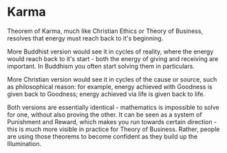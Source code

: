 # Karma

Theorem of Karma, much like Christian Ethics or Theory of Business, resolves that energy must reach back to it's beginning.

More Buddhist version would see it in cycles of reality, where the energy would reach back to it's start - both the energy of giving and receiving are important. In Buddhism you often start solving them in particulars.

More Christian version would see it in cycles of the cause or source, such as philosophical reason: for example, energy achieved with Goodness is given back to Goodness; energy achieved via life is given back to life.

Both versions are essentially identical - mathematics is impossible to solve for one, without also proving the other. It can be seen as a system of Punishment and Reward, which makes you run towards certain direction - this is much more visible in practice for Theory of Business. Rather, people are using those theorems to become confident as they build up the Illumination.
